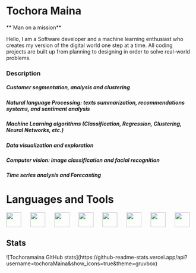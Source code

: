 <H1>Tochora Maina</H1> 
**`Man on a mission**
<p>
 Hello, I am a Software  developer and a machine learning enthusiast who creates my version of the digital world one step at a time. All coding projects are built up from planning to designing in order to solve real-world problems.</p>
 <h3>Description</h3>
<h5>Customer segmentation, analysis and clustering </h5>
<h5>Natural language Processing: texts summarization, recommendations systems, and sentiment analysis</h5>
<h5>Machine Learning algorithms (Classification, Regression, Clustering, Neural Networks, etc.)</h5>
<h5>Data visualization and exploration</h5>
<h5>Computer vision: image classification and facial recognition</h5>
<h5>Time series analysis and Forecasting</h5>

<h1>Languages and Tools</h1>
<div style="display: flex; justify-content: space-between;">
<img align="left alt="javascript" width="40px" style="padding-right: 10px" src="https://cdn.jsdelivr.net/gh/devicons/devicon/icons/javascript/javascript-original.svg"/>
<img align="left alt="react" width="40px" style="padding-right: 10px;" src="https://cdn.jsdelivr.net/gh/devicons/devicon/icons/react/react-original.svg"/>
<img align="left alt="python" width="40px" style="padding-right: 10px;" src="https://cdn.jsdelivr.net/gh/devicons/devicon/icons/python/python-original.svg"/>
<img align="left alt="Django" width="40px" style="padding-right: 10px;" src="https://cdn.jsdelivr.net/gh/devicons/devicon/icons/django/django-plain.svg"/>
<img align="left alt="html5" width="40px" style="padding-right: 10px;" src="https://cdn.jsdelivr.net/gh/devicons/devicon/icons/html5/html5-original.svg"/>
<img align="left alt="CSS" width="40px" style="padding-right: 10px;" src="https://cdn.jsdelivr.net/gh/devicons/devicon/icons/css3/css3-plain.svg"
<img align="left alt="MySQL" width="40px" style="padding-right: 10px;" src="https://cdn.jsdelivr.net/gh/devicons/devicon/icons/mysql/mysql-original.svg"/>
<img align="left alt="MongoDB" width="40px" style="padding-right: 10px;" src="https://cdn.jsdelivr.net/gh/devicons/devicon/icons/mongodb/mongodb-plain.svg"/>
<img align="left alt="git" width="40px" style="padding-right: 10px;" src="https://cdn.jsdelivr.net/gh/devicons/devicon/icons/git/git-plain.svg"/>
</div>

<h2>Stats</h2>
![Tochoramaina GitHub stats](https://github-readme-stats.vercel.app/api?username=tochoraMaina&show_icons=true&theme=gruvbox)
<!---
Tochoramaina/Tochoramaina is a ✨ unique ✨ repository because its `README.md` (this file) appears on your GitHub profile.
You can click the Preview link to take a look at your changes.
--->
